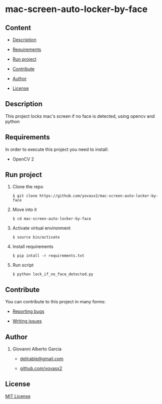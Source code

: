# mac-screen-auto-locker-by-face

## Content

* [Description](#description)

* [Requirements](#requirements)

* [Run project](#run-project)

* [Contribute](#contribute)

* [Author](#author)

* [License](#license)

<a name="description"/>

## Description

This project locks mac's screen if no face is detected, using opencv and python

<a name="requirements"/>

## Requirements

In order to execute this project you need to install:

* OpenCV 2

<a name="run-project"/>

## Run project

1. Clone the repo

       $ git clone https://github.com/yovasx2/mac-screen-auto-locker-by-face

2. Move into it

       $ cd mac-screen-auto-locker-by-face

3. Activate virtual environment

       $ source bin/activate

4. Install requirements

       $ pip intall -r requirements.txt

3. Run script

       $ python lock_if_no_face_detected.py

<a name="contribute"/>

## Contribute

You can contribute to this project in many forms:

* [Reporting bugs](https://github.com/yovasx2/mac-screen-auto-locker-by-face/issues)

* [Writing issues](https://github.com/yovasx2/mac-screen-auto-locker-by-face/issues)

<a name="author"/>

## Author

1. Giovanni Alberto García 

    * <a href="mailto:delirable@gmail.com">delirable@gmail.com</a>

    * [github.com/yovasx2](http://github.com/yovasx2)

<a name="license"/>

## License

[MIT License](http://choosealicense.com/licenses/mit/)